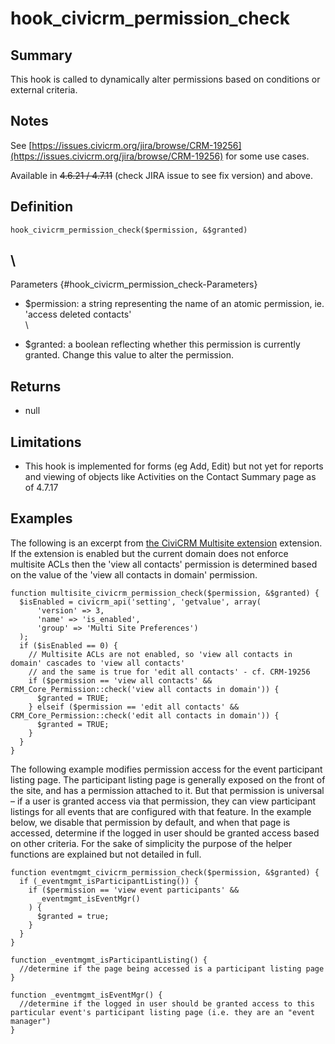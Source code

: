 # hook_civicrm_permission_check

## Summary

This hook is called to dynamically alter permissions based on
conditions or external criteria.

## Notes

See
[https://issues.civicrm.org/jira/browse/CRM-19256](https://issues.civicrm.org/jira/browse/CRM-19256)
for some use cases.

Available in ~~4.6.21 / 4.7.11~~ (check JIRA issue to see fix version)
and above.

## Definition

    hook_civicrm_permission_check($permission, &$granted)

## \
 Parameters {#hook_civicrm_permission_check-Parameters}

-   $permission: a string representing the name of an atomic
    permission, ie. 'access deleted contacts'\
     \

-   $granted: a boolean reflecting whether this permission is currently
    granted. Change this value to alter the permission.

## Returns

-   null

## Limitations

-   This hook is implemented for forms (eg Add, Edit) but not yet for
    reports and viewing of objects like Activities on the Contact
    Summary page as of 4.7.17

## Examples

The following is an excerpt from [the CiviCRM Multisite
extension](https://github.com/eileenmcnaughton/org.civicrm.multisite)
extension. If the extension is enabled but the current domain does not
enforce multisite ACLs then the 'view all contacts' permission is
determined based on the value of the 'view all contacts in domain'
permission.

    function multisite_civicrm_permission_check($permission, &$granted) {
      $isEnabled = civicrm_api('setting', 'getvalue', array(
          'version' => 3,
          'name' => 'is_enabled',
          'group' => 'Multi Site Preferences')
      );
      if ($isEnabled == 0) {
        // Multisite ACLs are not enabled, so 'view all contacts in domain' cascades to 'view all contacts'
        // and the same is true for 'edit all contacts' - cf. CRM-19256
        if ($permission == 'view all contacts' && CRM_Core_Permission::check('view all contacts in domain')) {
          $granted = TRUE;
        } elseif ($permission == 'edit all contacts' && CRM_Core_Permission::check('edit all contacts in domain')) {
          $granted = TRUE;
        }
      }
    }

The following example modifies permission access for the event
participant listing page. The participant listing page is generally
exposed on the front of the site, and has a permission attached to it.
But that permission is universal – if a user is granted access via that
permission, they can view participant listings for all events that are
configured with that feature. In the example below, we disable that
permission by default, and when that page is accessed, determine if the
logged in user should be granted access based on other criteria. For the
sake of simplicity the purpose of the helper functions are explained but
not detailed in full.

    function eventmgmt_civicrm_permission_check($permission, &$granted) {
      if (_eventmgmt_isParticipantListing()) {
        if ($permission == 'view event participants' &&
          _eventmgmt_isEventMgr()
        ) {
          $granted = true;
        }
      }
    }

    function _eventmgmt_isParticipantListing() {
      //determine if the page being accessed is a participant listing page
    }

    function _eventmgmt_isEventMgr() {
      //determine if the logged in user should be granted access to this particular event's participant listing page (i.e. they are an "event manager")
    }
